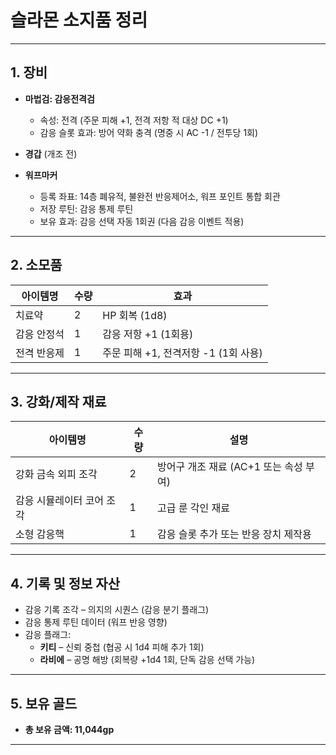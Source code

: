 # 슬라몬 소지품 정리

---

## 1. 장비

- **마법검: 감응전격검**
  - 속성: 전격 (주문 피해 +1, 전격 저항 적 대상 DC +1)
  - 감응 슬롯 효과: 방어 약화 충격 (명중 시 AC -1 / 전투당 1회)

- **경갑** (개조 전)

- **워프마커**
  - 등록 좌표: 14층 폐유적, 불완전 반응제어소, 워프 포인트 통합 회관
  - 저장 루틴: 감응 통제 루틴
  - 보유 효과: 감응 선택 자동 1회권 (다음 감응 이벤트 적용)

---

## 2. 소모품

| 아이템명 | 수량 | 효과 |
|----------|------|------|
| 치료약 | 2 | HP 회복 (1d8) |
| 감응 안정석 | 1 | 감응 저항 +1 (1회용) |
| 전격 반응제 | 1 | 주문 피해 +1, 전격저항 -1 (1회 사용) |

---

## 3. 강화/제작 재료

| 아이템명 | 수량 | 설명 |
|----------|------|--------|
| 강화 금속 외피 조각 | 2 | 방어구 개조 재료 (AC+1 또는 속성 부여) |
| 감응 시뮬레이터 코어 조각 | 1 | 고급 룬 각인 재료 |
| 소형 감응핵 | 1 | 감응 슬롯 추가 또는 반응 장치 제작용 |

---

## 4. 기록 및 정보 자산

- 감응 기록 조각 – 의지의 시퀀스 (감응 분기 플래그)
- 감응 통제 루틴 데이터 (워프 반응 영향)
- 감응 플래그:
  - **키티** – 신뢰 중첩 (협공 시 1d4 피해 추가 1회)
  - **라비에** – 공명 해방 (회복량 +1d4 1회, 단독 감응 선택 가능)

---

## 5. 보유 골드

- **총 보유 금액: 11,044gp**

---